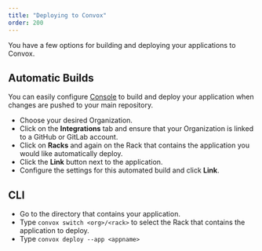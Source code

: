 ```yaml
---
title: "Deploying to Convox"
order: 200
---
```


You have a few options for building and deploying your applications to Convox.

## Automatic Builds

You can easily configure [Console](https://console.convox.com) to build and deploy your application when changes are pushed to your main repository.

* Choose your desired Organization.
* Click on the **Integrations** tab and ensure that your Organization is linked to a GitHub or GitLab account.
* Click on **Racks** and again on the Rack that contains the application you would like automatically deploy.
* Click the **Link** button next to the application.
* Configure the settings for this automated build and click **Link**.

## CLI

* Go to the directory that contains your application.
* Type `convox switch <org>/<rack>` to select the Rack that contains the application to deploy.
* Type `convox deploy --app <appname>`
